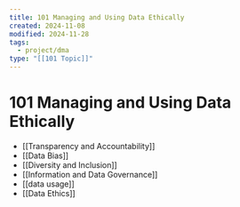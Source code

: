 ```yaml
---
title: 101 Managing and Using Data Ethically
created: 2024-11-08
modified: 2024-11-28
tags:
  - project/dma
type: "[[101 Topic]]"
---
```

# 101 Managing and Using Data Ethically

- [[Transparency and Accountability]]
- [[Data Bias]]
- [[Diversity and Inclusion]]
- [[Information and Data Governance]]
- [[data usage]]
- [[Data Ethics]]

